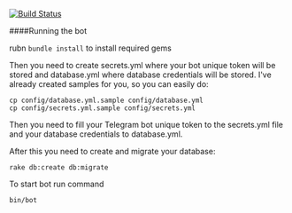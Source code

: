 [![Build Status](https://travis-ci.org/Fatpaher/spend_bot.svg?branch=master)](https://travis-ci.org/Fatpaher/spend_bot)

####Running the bot

rubn `bundle install` to install required gems

Then you need to create secrets.yml where your bot unique token will be stored and database.yml where database credentials will be stored. I've already created samples for you, so you can easily do:

```
cp config/database.yml.sample config/database.yml
cp config/secrets.yml.sample config/secrets.yml
```

Then you need to fill your Telegram bot unique token to the secrets.yml file and your database credentials to database.yml.

After this you need to create and migrate your database:

```
rake db:create db:migrate
```

To start bot run command

```
bin/bot
```
